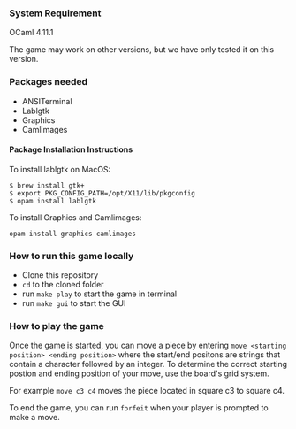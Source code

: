 ### System Requirement

OCaml 4.11.1

The game may work on other versions, but we have only tested it on this version.

### Packages needed

- ANSITerminal
- Lablgtk
- Graphics
- Camlimages

#### Package Installation Instructions

To install lablgtk on MacOS:

```
$ brew install gtk+
$ export PKG_CONFIG_PATH=/opt/X11/lib/pkgconfig
$ opam install lablgtk
```

To install Graphics and Camlimages:

`opam install graphics camlimages`

### How to run this game locally

- Clone this repository
- `cd` to the cloned folder
- run `make play` to start the game in terminal
- run `make gui` to start the GUI

### How to play the game

Once the game is started, you can move a piece by entering `move <starting position> <ending position>` where the start/end positons are strings that contain a character followed by an integer. To determine the correct starting postion and ending position of your move, use the board's grid system.

For example `move c3 c4` moves the piece located in square c3 to square c4.

To end the game, you can run `forfeit` when your player is prompted to make a move.

